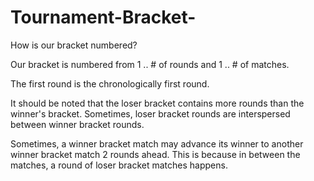 # Tournament-Bracket-

How is our bracket numbered? 

Our bracket is numbered from 1 .. # of rounds and 1 .. # of matches.

The first round is the chronologically first round. 

It should be noted that the loser bracket contains more rounds than the winner's bracket. 
Sometimes, loser bracket rounds are interspersed between winner bracket rounds. 

Sometimes, a winner bracket match may advance its winner to another winner bracket match 2 rounds ahead.
This is because in between the matches, a round of loser bracket matches happens.
